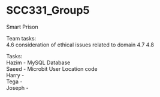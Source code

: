 # SCC331_Group5
Smart Prison

Team tasks:\
4.6  consideration of ethical issues related to domain
4.7
4.8

Tasks:\
Hazim -  MySQL Database\
Saeed - Microbit User Location code\
Harry - \
Tega -\
Joseph -
